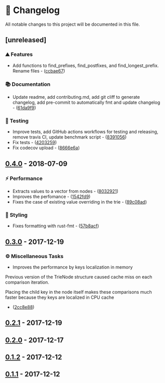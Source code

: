 # 📜 Changelog

All notable changes to this project will be documented in this file.

## [unreleased]

### ⛰️ Features

- Add functions to find_prefixes, find_postfixes, and find_longest_prefix. Rename files - ([ccbae67](https://github.com/vemonet/ptrie/commit/ccbae673304c0d052e8625f2040b2a2005afc408))

### 📚 Documentation

- Update readme, add contributing.md, add git cliff to generate changelog, add pre-commit to automatically fmt and update changelog - ([61da9f9](https://github.com/vemonet/ptrie/commit/61da9f9456793d786ca3bb04719b27aa34f95759))

### 🧪 Testing

- Improve tests, add GitHub actions workflows for testing and releasing, remove travis CI, update benchmark script - ([8391056](https://github.com/vemonet/ptrie/commit/839105644ff00e1ac9a8fee08bf0c5f6eb2fddf8))
- Fix tests - ([4203259](https://github.com/vemonet/ptrie/commit/42032593f3f5886ed198043d3983bc5231f72641))
- Fix codecov upload - ([8666e6a](https://github.com/vemonet/ptrie/commit/8666e6a7eba82cdfbce4acf1d564564da9b10368))

## [0.4.0](https://github.com/vemonet/ptrie/compare/0.3.0..0.4.0) - 2018-07-09

### ⚡ Performance

- Extracts values to a vector from nodes - ([8032921](https://github.com/vemonet/ptrie/commit/8032921117659093525956f35b0bee8c2b508b5b))
- Improves the perfomance - ([1542fd9](https://github.com/vemonet/ptrie/commit/1542fd90728d6e4c5123af031b635d9c7e282e81))
- Fixes the case of existing value overriding in the trie - ([89c08ad](https://github.com/vemonet/ptrie/commit/89c08ad74d7994efc97f307f46c78b537e80a3c2))

### 🎨 Styling

- Fixes formatting with rust-fmt - ([57b8acf](https://github.com/vemonet/ptrie/commit/57b8acf6ddaed88c391a7548982fcef8fa7eb491))

## [0.3.0](https://github.com/vemonet/ptrie/compare/0.2.1..0.3.0) - 2017-12-19

### ⚙️ Miscellaneous Tasks

- Improves the performance by keys localization in memory

Previous version of the TrieNode structure caused cache miss on each
comparison iteration.

Placing the child key in the node itself makes these comparisons much
faster because they keys are localized in CPU cache
 - ([2cc8e88](https://github.com/vemonet/ptrie/commit/2cc8e882f32e99044b8e6a89a236de4accb9f5b0))

## [0.2.1](https://github.com/vemonet/ptrie/compare/0.2.0..0.2.1) - 2017-12-19

## [0.2.0](https://github.com/vemonet/ptrie/compare/0.1.2..0.2.0) - 2017-12-17

## [0.1.2](https://github.com/vemonet/ptrie/compare/0.1.1..0.1.2) - 2017-12-12

## [0.1.1](https://github.com/vemonet/ptrie/tree/0.1.1) - 2017-12-12

<!-- generated by git-cliff -->
